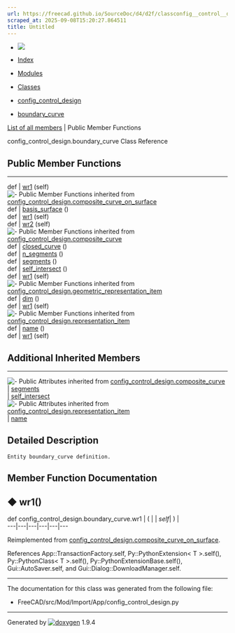 ```yaml
---
url: https://freecad.github.io/SourceDoc/d4/d2f/classconfig__control__design_1_1boundary__curve.html
scraped_at: 2025-09-08T15:20:27.864511
title: Untitled
---
```


  * [ ![](https://www.freecad.org/svg/logo-freecad.svg) ](https://freecadweb.org "FreeCAD")
  * [Index](../../index.html "Index")
  * [Modules](../../modules.html "Modules list")
  * [Classes](../../annotated.html "Annotated list")

  * [config_control_design](../../d4/d07/namespaceconfig__control__design.html)
  * [boundary_curve](../../d4/d2f/classconfig__control__design_1_1boundary__curve.html)

[List of all members](../../d6/d23/classconfig__control__design_1_1boundary__curve-members.html) | Public Member Functions

config_control_design.boundary_curve Class Reference

##  Public Member Functions  
  
---  
def | [wr1](../../d4/d2f/classconfig__control__design_1_1boundary__curve.html#afe5e4e7932ec2ddaf7af41d9cacffcb6) (self)  
![-](../../closed.png) Public Member Functions inherited from
[config_control_design.composite_curve_on_surface](../../da/d0c/classconfig__control__design_1_1composite__curve__on__surface.html)  
def | [basis_surface](../../da/d0c/classconfig__control__design_1_1composite__curve__on__surface.html#ac2894f2e56864a54058ce357445f8914) ()  
def | [wr1](../../da/d0c/classconfig__control__design_1_1composite__curve__on__surface.html#af1248e63f087994050d924b1f03ce2a7) (self)  
def | [wr2](../../da/d0c/classconfig__control__design_1_1composite__curve__on__surface.html#a3ae35413f8c955dadc94ae1f2db19021) (self)  
![-](../../closed.png) Public Member Functions inherited from
[config_control_design.composite_curve](../../d9/d22/classconfig__control__design_1_1composite__curve.html)  
def | [closed_curve](../../d9/d22/classconfig__control__design_1_1composite__curve.html#a606f93c957672f4e687eeb1e9b043943) ()  
def | [n_segments](../../d9/d22/classconfig__control__design_1_1composite__curve.html#a7c1b752f8fd4e84d36657c2481563d37) ()  
def | [segments](../../d9/d22/classconfig__control__design_1_1composite__curve.html#ab7b75e858b28af0b394eda9ceafb5cdd) ()  
def | [self_intersect](../../d9/d22/classconfig__control__design_1_1composite__curve.html#a47d194cea78f31a61483b115494a8bcf) ()  
def | [wr1](../../d9/d22/classconfig__control__design_1_1composite__curve.html#a7adb0598ad5498f569df00d0632714ec) (self)  
![-](../../closed.png) Public Member Functions inherited from
[config_control_design.geometric_representation_item](../../d3/d18/classconfig__control__design_1_1geometric__representation__item.html)  
def | [dim](../../d3/d18/classconfig__control__design_1_1geometric__representation__item.html#aac385fb99d009b699d0d77f10ebdc5f1) ()  
def | [wr1](../../d3/d18/classconfig__control__design_1_1geometric__representation__item.html#a779ebde9495ea4132b585e06aa418f13) (self)  
![-](../../closed.png) Public Member Functions inherited from
[config_control_design.representation_item](../../d9/d69/classconfig__control__design_1_1representation__item.html)  
def | [name](../../d9/d69/classconfig__control__design_1_1representation__item.html#a5ea878073c85170f328deff23a9c5732) ()  
def | [wr1](../../d9/d69/classconfig__control__design_1_1representation__item.html#a4cdc1db49341dedc8f271ec89801c713) (self)  
  
##  Additional Inherited Members  
  
---  
![-](../../closed.png) Public Attributes inherited from
[config_control_design.composite_curve](../../d9/d22/classconfig__control__design_1_1composite__curve.html)  
|
[segments](../../d9/d22/classconfig__control__design_1_1composite__curve.html#ae8a5053338a65c76f329af7bfa3350fe)  
|
[self_intersect](../../d9/d22/classconfig__control__design_1_1composite__curve.html#a0c97a7a9843fe731d27bc63d713cf562)  
![-](../../closed.png) Public Attributes inherited from
[config_control_design.representation_item](../../d9/d69/classconfig__control__design_1_1representation__item.html)  
|
[name](../../d9/d69/classconfig__control__design_1_1representation__item.html#a0e8be677f8410825a46422f3c0e1c128)  
  
## Detailed Description

    
    
    Entity boundary_curve definition.

## Member Function Documentation

## ◆ wr1()

def config_control_design.boundary_curve.wr1  | ( |  | _self_| ) |   
---|---|---|---|---|---  
  
Reimplemented from
[config_control_design.composite_curve_on_surface](../../da/d0c/classconfig__control__design_1_1composite__curve__on__surface.html#af1248e63f087994050d924b1f03ce2a7).

References App::TransactionFactory.self, Py::PythonExtension< T >.self(),
Py::PythonClass< T >.self(), Py::PythonExtensionBase.self(),
Gui::AutoSaver.self, and Gui::Dialog::DownloadManager.self.

* * *

The documentation for this class was generated from the following file:

  * FreeCAD/src/Mod/Import/App/config_control_design.py

* * *

Generated by
[![doxygen](../../doxygen.svg)](https://www.doxygen.org/index.html) 1.9.4

